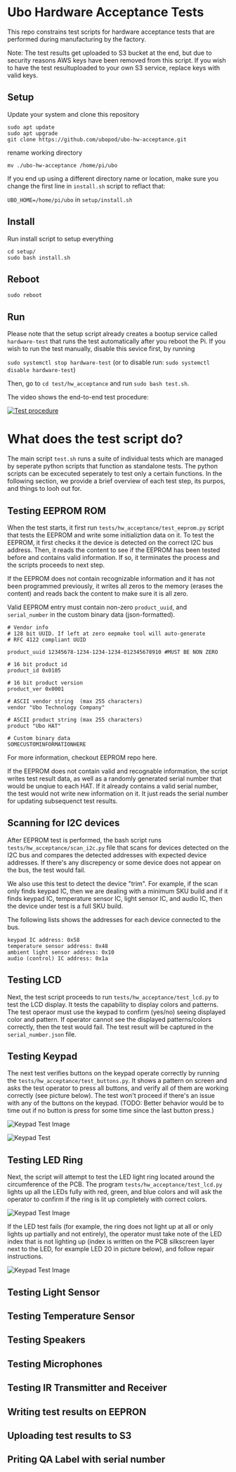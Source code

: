# Ubo Hardware Acceptance Tests
This repo constrains test scripts for hardware acceptance tests that are performed during manufacturing by the factory. 

Note: The test results get uploaded to S3 bucket at the end, but due to security reasons AWS keys have been removed from this script. If you wish to have the test resultuploaded to your own S3 service, replace keys with valid keys.

## Setup

Update your system and clone this repository 

```
sudo apt update  
sudo apt upgrade  
git clone https://github.com/ubopod/ubo-hw-acceptance.git
```

rename working directory

`mv ./ubo-hw-acceptance /home/pi/ubo`

If you end up using a different directory name or location, make sure you change the first line in `install.sh` script to reflact that:

`UBO_HOME=/home/pi/ubo` in `setup/install.sh` 

## Install

Run install script to setup everything

```
cd setup/  
sudo bash install.sh
```

## Reboot
`sudo reboot`

## Run

Please note that the setup script already creates a bootup service called `hardware-test` that runs the test automatically after you reboot the Pi. If you wish to run the test manually, disable this sevice first, by running 

`sudo systemctl stop hardware-test` (or to disable run: `sudo systemctl disable hardware-test`)

Then, go to `cd test/hw_acceptance` and run `sudo bash test.sh`.

The video shows the end-to-end test procedure:

[![Test procedure](https://res.cloudinary.com/marcomontalbano/image/upload/v1677200367/video_to_markdown/images/youtube--X0lBcDt_kOM-c05b58ac6eb4c4700831b2b3070cd403.jpg)](https://www.youtube.com/watch?v=X0lBcDt_kOM "Test procedure")


# What does the test script do?

The main script `test.sh` runs a suite of individual tests which are managed by seperate python scripts that function as standalone tests. The python scripts can be excecuted seperately to test only a certain functions. In the following section, we provide a brief overview of each test step, its purpos, and things to looh out for.

## Testing EEPROM ROM

When the test starts, it first run `tests/hw_acceptance/test_eeprom.py` script that tests the EEPROM and write some initializtion data on it. To test the EEPROM, it first checks it the device is detected on the correct I2C bus address. Then, it reads the content to see if the EEPROM has been tested before and contains valid information. If so, it terminates the process and the scripts proceeds to next step. 

If the EEPROM does not contain recognizable information and it has not been programmed previously, it writes all zeros to the memory (erases the content) and reads back the content to make sure it is all zero.

Valid EEPROM entry must contain non-zero `product_uuid`, and `serial_number` in the custom binary data (json-formatted).


```
# Vendor info
# 128 bit UUID. If left at zero eepmake tool will auto-generate
# RFC 4122 compliant UUID

product_uuid 12345678-1234-1234-1234-012345678910 #MUST BE NON ZERO

# 16 bit product id
product_id 0x0105

# 16 bit product version
product_ver 0x0001

# ASCII vendor string  (max 255 characters)
vendor "Ubo Technology Company"

# ASCII product string (max 255 characters)
product "Ubo HAT"

# Custom binary data
SOMECUSTOMINFORMATIONHERE
```
For more information, checkout EEPROM repo here.

If the EEPROM does not contain valid and recognable information, the script writes test result data, as well as a randomly generated serial number that would be unqiue to each HAT. If it already contains a valid serial number, the test would not write new information on it. It just reads the serial number for updating subsequenct test results. 

## Scanning for I2C devices
After EEPROM test is performed, the bash script runs `tests/hw_acceptance/scan_i2c.py` file that scans for devices detected on the I2C bus and compares the detected addresses with expected device addresses. If there's any discrepency or some device does not appear on the bus, the test would fail. 

We also use this test to detect the device "trim". For example, if the scan only finds keypad IC, then we are dealing with a minimum SKU build and if it finds keypad IC, temperature sensor IC, light sensor IC, and audio IC, then the device under test is a full SKU build. 

The following lists shows the addresses for each device connected to the bus.

```
keypad IC address: 0x58
temperature sensor address: 0x48
ambient light sensor address: 0x10 
audio (control) IC address: 0x1a
```

## Testing LCD

Next, the test script proceeds to run `tests/hw_acceptance/test_lcd.py` to test the LCD display. It tests the capability to display colors and patterns. The test operaor must use the keypad to confirm (yes/no) seeing displayed color and pattern. If operator cannot see the displayed patterns/colors correctly, then the test would fail. The test result will be captured in the `serial_number.json` file.

## Testing Keypad

The next test verifies buttons on the keypad operate correctly by running the `tests/hw_acceptance/test_buttons.py`. It shows a pattern on screen and asks the test operator to press all buttons, and verify all of them are working correctly (see picture below). The test won't proceed if there's an issue with any of the buttons on the keypad. (TODO: Better behavior would be to time out if no button is press for some time since the last button press.)

<img
  src="images/keypad1.png"
  alt="Keypad Test Image"
  title="Keypad Test"
  style="display: inline-block; margin: 0 auto; max-width: 500px">
  
![Keypad Test](images/keypad2.png)

## Testing LED Ring

Next, the script will attempt to test the LED light ring located around the circumference of the PCB. The program `tests/hw_acceptance/test_lcd.py`  lights up all the LEDs fully with red, green, and blue colors and will ask the operator to confirm if the ring is lit up completely with correct colors.

<img
  src="images/led-test-pass.png"
  alt="Keypad Test Image"
  title="Keypad Test"
  style="display: inline-block; margin: 0 auto; max-width: 500px">

If the LED test fails (for example, the ring does not light up at all or only lights up partially and not entirely), the operator must take note of the LED index that is not lighting up (index is written on the PCB silkscreen layer next to the LED, for example LED 20 in picture below), and follow repair instructions.

<img
  src="images/led-test-fail-2.png"
  alt="Keypad Test Image"
  title="Keypad Test"
  style="display: inline-block; margin: 0 auto; max-width: 500px">

## Testing Light Sensor
## Testing Temperature Sensor
## Testing Speakers
## Testing Microphones
## Testing IR Transmitter and Receiver
## Writing test results on EEPRON
## Uploading test results to S3
## Priting QA Label with serial number







